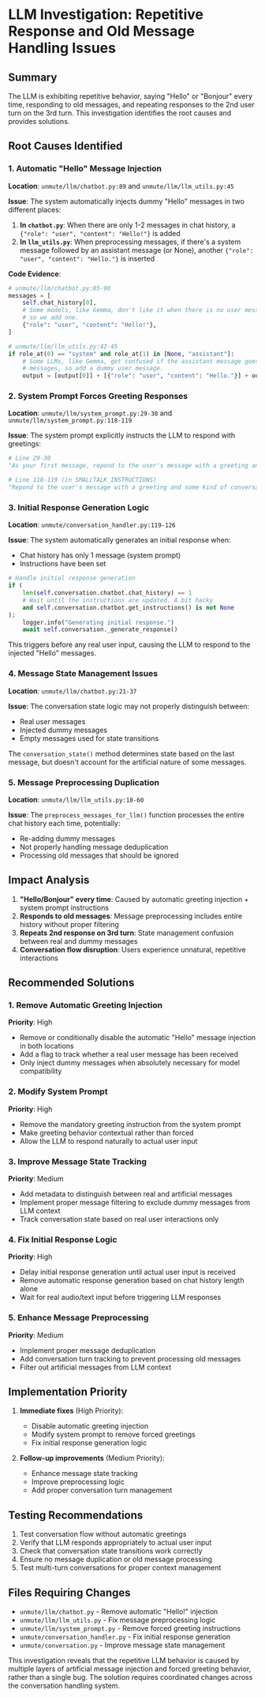 # LLM Investigation: Repetitive Response and Old Message Handling Issues

## Summary

The LLM is exhibiting repetitive behavior, saying "Hello" or "Bonjour" every time, responding to old messages, and repeating responses to the 2nd user turn on the 3rd turn. This investigation identifies the root causes and provides solutions.

## Root Causes Identified

### 1. **Automatic "Hello" Message Injection**

**Location**: `unmute/llm/chatbot.py:89` and `unmute/llm/llm_utils.py:45`

**Issue**: The system automatically injects dummy "Hello" messages in two different places:

1. **In `chatbot.py`**: When there are only 1-2 messages in chat history, a `{"role": "user", "content": "Hello!"}` is added
2. **In `llm_utils.py`**: When preprocessing messages, if there's a system message followed by an assistant message (or None), another `{"role": "user", "content": "Hello."}` is inserted

**Code Evidence**:
```python
# unmute/llm/chatbot.py:85-90
messages = [
    self.chat_history[0],
    # Some models, like Gemma, don't like it when there is no user message
    # so we add one.
    {"role": "user", "content": "Hello!"},
]

# unmute/llm/llm_utils.py:42-45  
if role_at(0) == "system" and role_at(1) in [None, "assistant"]:
    # Some LLMs, like Gemma, get confused if the assistant message goes before user
    # messages, so add a dummy user message.
    output = [output[0]] + [{"role": "user", "content": "Hello."}] + output[1:]
```

### 2. **System Prompt Forces Greeting Responses**

**Location**: `unmute/llm/system_prompt.py:29-30` and `unmute/llm/system_prompt.py:118-119`

**Issue**: The system prompt explicitly instructs the LLM to respond with greetings:

```python
# Line 29-30
"As your first message, repond to the user's message with a greeting and some kind of conversation starter."

# Line 118-119 (in SMALLTALK_INSTRUCTIONS)
"Repond to the user's message with a greeting and some kind of conversation starter."
```

### 3. **Initial Response Generation Logic**

**Location**: `unmute/conversation_handler.py:119-126`

**Issue**: The system automatically generates an initial response when:
- Chat history has only 1 message (system prompt)
- Instructions have been set

```python
# Handle initial response generation
if (
    len(self.conversation.chatbot.chat_history) == 1
    # Wait until the instructions are updated. A bit hacky
    and self.conversation.chatbot.get_instructions() is not None
):
    logger.info("Generating initial response.")
    await self.conversation._generate_response()
```

This triggers before any real user input, causing the LLM to respond to the injected "Hello" messages.

### 4. **Message State Management Issues**

**Location**: `unmute/llm/chatbot.py:21-37`

**Issue**: The conversation state logic may not properly distinguish between:
- Real user messages 
- Injected dummy messages
- Empty messages used for state transitions

The `conversation_state()` method determines state based on the last message, but doesn't account for the artificial nature of some messages.

### 5. **Message Preprocessing Duplication**

**Location**: `unmute/llm/llm_utils.py:18-60`

**Issue**: The `preprocess_messages_for_llm()` function processes the entire chat history each time, potentially:
- Re-adding dummy messages
- Not properly handling message deduplication
- Processing old messages that should be ignored

## Impact Analysis

1. **"Hello/Bonjour" every time**: Caused by automatic greeting injection + system prompt instructions
2. **Responds to old messages**: Message preprocessing includes entire history without proper filtering
3. **Repeats 2nd response on 3rd turn**: State management confusion between real and dummy messages
4. **Conversation flow disruption**: Users experience unnatural, repetitive interactions

## Recommended Solutions

### 1. **Remove Automatic Greeting Injection**

**Priority**: High

- Remove or conditionally disable the automatic "Hello" message injection in both locations
- Add a flag to track whether a real user message has been received
- Only inject dummy messages when absolutely necessary for model compatibility

### 2. **Modify System Prompt**

**Priority**: High

- Remove the mandatory greeting instruction from the system prompt
- Make greeting behavior contextual rather than forced
- Allow the LLM to respond naturally to actual user input

### 3. **Improve Message State Tracking**

**Priority**: Medium

- Add metadata to distinguish between real and artificial messages
- Implement proper message filtering to exclude dummy messages from LLM context
- Track conversation state based on real user interactions only

### 4. **Fix Initial Response Logic**

**Priority**: High

- Delay initial response generation until actual user input is received
- Remove automatic response generation based on chat history length alone
- Wait for real audio/text input before triggering LLM responses

### 5. **Enhance Message Preprocessing**

**Priority**: Medium

- Implement proper message deduplication
- Add conversation turn tracking to prevent processing old messages
- Filter out artificial messages from LLM context

## Implementation Priority

1. **Immediate fixes** (High Priority):
   - Disable automatic greeting injection
   - Modify system prompt to remove forced greetings
   - Fix initial response generation logic

2. **Follow-up improvements** (Medium Priority):
   - Enhance message state tracking
   - Improve preprocessing logic
   - Add proper conversation turn management

## Testing Recommendations

1. Test conversation flow without automatic greetings
2. Verify that LLM responds appropriately to actual user input
3. Check that conversation state transitions work correctly
4. Ensure no message duplication or old message processing
5. Test multi-turn conversations for proper context management

## Files Requiring Changes

- `unmute/llm/chatbot.py` - Remove automatic "Hello!" injection
- `unmute/llm/llm_utils.py` - Fix message preprocessing logic  
- `unmute/llm/system_prompt.py` - Remove forced greeting instructions
- `unmute/conversation_handler.py` - Fix initial response generation
- `unmute/conversation.py` - Improve message state management

This investigation reveals that the repetitive LLM behavior is caused by multiple layers of artificial message injection and forced greeting behavior, rather than a single bug. The solution requires coordinated changes across the conversation handling system.